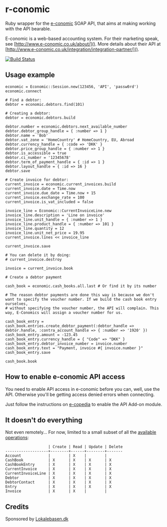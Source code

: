 r-conomic
=========

Ruby wrapper for the [e-conomic](http://www.e-conomic.co.uk) SOAP API, that aims at making working with the API bearable.

E-conomic is a web-based accounting system. For their marketing speak, see [http://www.e-conomic.co.uk/about/](). More details about their API at [http://www.e-conomic.co.uk/integration/integration-partner/]().

[![Build Status](https://secure.travis-ci.org/lokalebasen/rconomic.png?branch=master)](http://travis-ci.org/lokalebasen/rconomic)

Usage example
-------------

    economic = Economic::Session.new(123456, 'API', 'passw0rd')
    economic.connect
    
    # Find a debtor:
    debtor = economic.debtors.find(101)
    
    # Creating a debtor:
    debtor = economic.debtors.build
    
    debtor.number = economic.debtors.next_available_number
    debtor.debtor_group_handle = { :number => 1 }
    debtor.name = 'Bob'
    debtor.vat_zone = 'HomeCountry' # HomeCountry, EU, Abroad
    debtor.currency_handle = { :code => 'DKK' }
    debtor.price_group_handle = { :number => 1 }
    debtor.is_accessible = true
    debtor.ci_number = '12345678'
    debtor.term_of_payment_handle = { :id => 1 }
    debtor.layout_handle = { :id => 16 }
    debtor.save
    
    # Create invoice for debtor:
    current_invoice = economic.current_invoices.build
    current_invoice.date = Time.now
    current_invoice.due_date = Time.now + 15
    current_invoice.exchange_rate = 100
    current_invoice.is_vat_included = false
    
    invoice_line = Economic::CurrentInvoiceLine.new
    invoice_line.description = 'Line on invoice'
    invoice_line.unit_handle = { :number => 1 }
    invoice_line.product_handle = { :number => 101 }
    invoice_line.quantity = 12
    invoice_line.unit_net_price = 19.95
    current_invoice.lines << invoice_line

    current_invoice.save

    # You can delete it by doing:
    # current_invoice.destroy

    invoice = current_invoice.book

    # Create a debtor payment

    cash_book = economic.cash_books.all.last # Or find it by its number

    # The reason debtor payments are done this way is because we don't want to specify the voucher number. If we build the cash book entry ourselves,
    # without specifying the voucher number, the API will complain. This way, E-Conomics will assign a voucher number for us.

    cash_book_entry = cash_book.entries.create_debtor_payment(:debtor_handle => debtor.handle, :contra_account_handle => { :number => '1920' })
    cash_book_entry.amount = -123.45
    cash_book_entry.currency_handle = { "Code" => "DKK" }
    cash_book_entry.debtor_invoice_number = invoice.number
    cash_book_entry.text = "Payment, invoice #{ invoice.number }"
    cash_book_entry.save

    cash_book.book


How to enable e-conomic API access
----------------------------------

You need to enable API access in e-conomic before you can, well, use the API. Otherwise you'll be getting access denied errors when connecting.

Just follow the instructions on [e-copedia](http://wiki.e-conomic.co.uk/add-on-modules/) to enable the API Add-on module.


It doesn't do everything
------------------------

Not even remotely... For now, limited to a small subset of all the [available operations](https://www.e-conomic.com/secure/api1/EconomicWebService.asmx):

                       | Create | Read | Update | Delete
    -------------------+--------+------+--------+-------
    Account            |        | X    |        |
    CashBook           | X      | X    | X      | X
    CashBookEntry      | X      | X    | X      | X
    CurrentInvoice     | X      | X    | X      | X
    CurrentInvoiceLine | X      | X    | X      | X
    Debtor             | X      | X    | X      | X
    DebtorContact      | X      | X    | X      | X
    Entry              | X      | X    | X      | X
    Invoice            | X      | X    |        |


Credits
-------

Sponsored by [Lokalebasen.dk](http://lokalebasen.dk)
